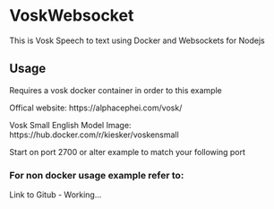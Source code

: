 # VoskWebsocket
This is Vosk Speech to text using Docker and Websockets for Nodejs
## Usage
<p> Requires a vosk docker container in order to this example
<p> Offical website: https://alphacephei.com/vosk/
<p> Vosk Small English Model Image: https://hub.docker.com/r/kiesker/voskensmall
<p> Start on port 2700 or alter example to match your following port
 
### For non docker usage example refer to:
<p> Link to Gitub - Working...
